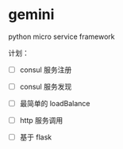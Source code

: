 # gemini

python micro service framework

计划：

- [ ] consul 服务注册
- [ ] consul 服务发现
- [ ] 最简单的 loadBalance
- [ ] http 服务调用
- [ ] 基于 flask

